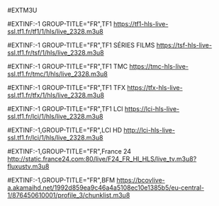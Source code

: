 #EXTM3U

#EXTINF:-1 GROUP-TITLE="FR",TF1
https://tf1-hls-live-ssl.tf1.fr/tf1/1/hls/live_2328.m3u8 

#EXTINF:-1 GROUP-TITLE="FR",TF1 SÉRIES FILMS
https://tsf-hls-live-ssl.tf1.fr/tsf/1/hls/live_2328.m3u8

#EXTINF:-1 GROUP-TITLE="FR",TF1 TMC
https://tmc-hls-live-ssl.tf1.fr/tmc/1/hls/live_2328.m3u8

#EXTINF:-1 GROUP-TITLE="FR",TF1 TFX
https://tfx-hls-live-ssl.tf1.fr/tfx/1/hls/live_2328.m3u8

#EXTINF:-1 GROUP-TITLE="FR",TF1 LCI
https://lci-hls-live-ssl.tf1.fr/lci/1/hls/live_2328.m3u8

#EXTINF:-1,GROUP-TITLE="FR",LCI HD
http://lci-hls-live-ssl.tf1.fr/lci/1/hls/live_2328.m3u8

#EXTINF:-1,GROUP-TITLE="FR",France 24
http://static.france24.com:80/live/F24_FR_HI_HLS/live_tv.m3u8?fluxustv.m3u8

#EXTINF:-1,GROUP-TITLE="FR",BFM
https://bcovlive-a.akamaihd.net/1992d859ea9c46a4a5108ec10e1385b5/eu-central-1/876450610001/profile_3/chunklist.m3u8
